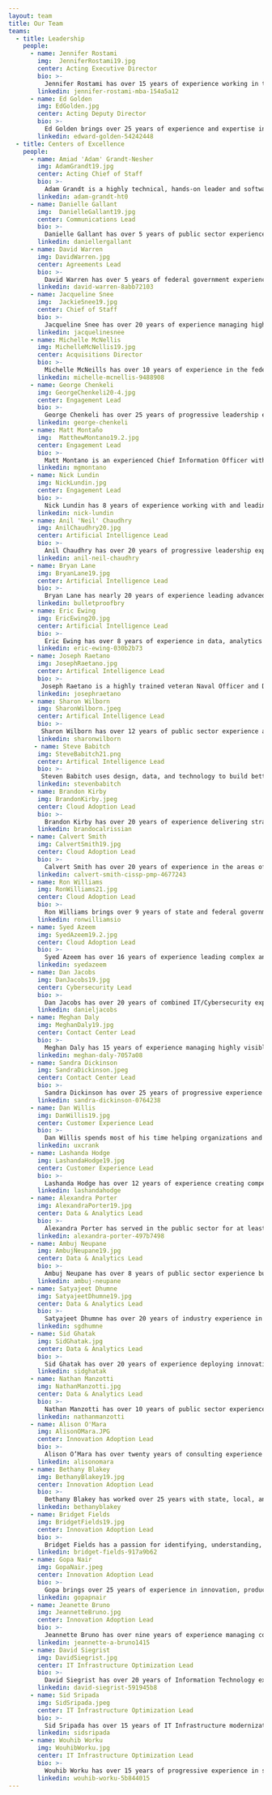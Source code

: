 ```yaml
---
layout: team
title: Our Team
teams:
  - title: Leadership
    people:
      - name: Jennifer Rostami
        img:  JenniferRostami19.jpg
        center: Acting Executive Director
        bio: >-
          Jennifer Rostami has over 15 years of experience working in the public and private sector with a background in finance and a specialization in transformation. She joined the Centers of Excellence in 2019 and spearheaded Agency Partnerships by helping to grow the reach of the CoE across the federal government. Currently serving as CoE Acting Director, Rostami is passionate about the CoE talent and mission of helping agencies modernize. Prior to joining GSA, Jennifer served as the Director of Finance and Operations at a marketing technology company, where she helped reduce costs, increase new revenue streams, and streamlined operations. Her previous experience also includes working as a management consultant in public sector and private sector Fortune 100 firms focused on improving operations, and managing and growing a $31M sales territory for a luxury goods manufacturer. While earning her M.B.A, Rostami founded a non-profit to help middle school kids learn about their dream careers and connect with professionals for mentoring. 
        linkedin: jennifer-rostami-mba-154a5a12
      - name: Ed Golden
        img: EdGolden.jpg
        center: Acting Deputy Director
        bio: >-
          Ed Golden brings over 25 years of experience and expertise in information technology (IT) consulting, program and project management, and government operations to his work at the Centers of Excellence.  As the CoE Acting Deputy Executive Director, Ed oversees the CoE engagement portfolio to assure delivery on our commitment to helping clients accelerate IT modernization and improve customer experience, while at the same time shaping identification of new partnership opportunities and driving CoE financial management toward full cost-recoverability.  Since joining the CoE, Golden has led our partnership with the Food and Drug Administration's Office of Information Management and Technology to drive organizational culture change and data center modernization, while concurrently supporting the CoE's Artificial Intelligence engagement with GSA's Information Technology Category (ITC).  Prior to his work at the CoE, Ed served as a Senior Manager with Deloitte Consulting LLP, where for seven years he led projects at the FDA’s Center for Drug Evaluation and Research (CDER) to implement, expand and operate components of CDER’s Informatics Platform for human drug review.  Before joining Deloitte, Ed spent 17 years at the U.S Department of Energy, where he served as a Program Manager for the Office of Corporate Information Systems, leading efforts to modernize the Department’s business information systems.    
        linkedin: edward-golden-54242448   
  - title: Centers of Excellence
    people:
      - name: Amiad 'Adam' Grandt-Nesher
        img: AdamGrandt19.jpg
        center: Acting Chief of Staff
        bio: >-
          Adam Grandt is a highly technical, hands-on leader and software architect with an agile skillset.  Grandt has a proven track record of effecting technological evolution to meet organizational needs. At the CoE Grandt leads the Cloud Adoption and Infrastructure Optimization Centers, while directing agency efforts to optimize IT infrastructure at an enterprise level. Grandt helps agencies plan lasting and resilient modernization efforts by introducing best practices in infrastructure architecture and systems development. Grandt’s projects have included the acquisition of modern mainframe hardware and the migration process of critical governmentwide applications.  Prior to joining the CoE, Grandt launched several financial technology companies and partnered with federal and local law enforcement agencies to build systems to reduce human trafficking and internet crimes against children. 
        linkedin: adam-grandt-ht0
      - name: Danielle Gallant
        img:  DanielleGallant19.jpg
        center: Communications Lead
        bio: >-
          Danielle Gallant has over 5 years of public sector experience supporting high visibility, government-wide programs. At the CoE, Gallant serves as a User Experience and Content Designer. Gallant manages the CoE website, supports UX strategy for other digital products, and supports digital communication initiatives.  Gallant engages with CoE experts and stakeholders to produce content and design that is innovative and meaningful. 
        linkedin: daniellergallant      
      - name: David Warren
        img: DavidWarren.jpg
        center: Agreements Lead
        bio: >-
          David Warren has over 5 years of federal government experience. As the CoE Agreement Lead, Warren coordinates with partner agencies as well as GSA stakeholder groups to move agreements through GSA Interagency Agreement review processes. Warren also serves as the business operations lead for CoE finances and is responsible for budget projections, billing, and project cost tracking. Warren previously served on 18F’s business operations team where he supported management of the Federalist program and conducted financial analysis across several 18F programs.
        linkedin: david-warren-8abb72103
      - name: Jacqueline Snee
        img:  JackieSnee19.jpg
        center: Chief of Staff
        bio: >-
          Jacqueline Snee has over 20 years of experience managing high level priorities inside and outside of government. Currently, Snee splits her time between working with the HUD site lead, CoE directors and HUD Stakeholders to identify, prioritize, plan, and implement HUD IT modernization initiatives and assisting with CoE program priorities. Previously, Snee was the Acting Chief of Staff with GSA’s Technology Transformation Service (TTS). Responsibilities included: working with stakeholders from across GSA to organize and execute key strategic priorities, partnerships, and initiatives for TTS.
        linkedin: jacquelinesnee
      - name: Michelle McNellis
        img: MichelleMcNellis19.jpg
        center: Acquisitions Director 
        bio: >-
          Michelle McNeills has over 10 years of experience in the federal government. As the CoE Acquisition Lead, McNellis ensures that CoE procurement packages are compliant with Federal Acquisition Regulations and innovative in their acquisition approach. Prior to joining CoE, McNellis served as the Director of Acquisitions at TTS Solutions. McNellis led the very first procurements awarded by TTS and 18F including the TTS Bug Bounty program. McNellis has also served as an acquisition subject matter expert for GSA’s Public Buildings Service in GSA and the U.S. Coast Guard. 
        linkedin: michelle-mcnellis-9488908
      - name: George Chenkeli
        img: GeorgeChenkeli20-4.jpg
        center: Engagement Lead
        bio: >-
          George Chenkeli has over 25 years of progressive leadership experience in IT delivery, operations, and program management in private and public sectors. Additionally, Chenkeli has served as an Agile Coach at various agencies and currently serves as a member of the GAO Agile Experts Group. Currently, as the CoE Site Lead at the U.S. Department of Housing and Urban Development (HUD), Chenkeli is responsible for the executive stakeholder engagement and leads a cross-functional team of digital transformation specialists with expertise in human centered design, data analytics, cloud architecture, inter-agency agreements and procurement of multi-year contracts valued over $200M.
        linkedin: george-chenkeli  
      - name: Matt Montaño
        img:  MatthewMontano19.2.jpg
        center: Engagement Lead
        bio: >-
          Matt Montano is an experienced Chief Information Officer with 20 years of experience providing technical services and solutions, improving services through innovation and leading diverse teams through change. At the CoE, Montano works with Agency Secretaries, executives and staff to kick start modernization, introduce modern problem-solving methods and establish a culture of continuous improvement. Montano has overseen $30M in infrastructure, cybersecurity modernization improvements at HUD and OPM.
        linkedin: mgmontano
      - name: Nick Lundin
        img: NickLundin.jpg
        center: Engagement Lead
        bio: >-
          Nick Lundin has 8 years of experience working with and leading teams within the DoD.  At the CoE, Nick provides software product management expertise to partner agencies by helping their teams better understand and manage stakeholders, key product metrics, and external measures of effectiveness to identify growth opportunities and iterate from customer feedback.  Prior to joining, Nick worked with the Air Force’s Kessel Run, helping them scale their software development teams and practices as well as accelerate product market fit and user adoption.
        linkedin: nick-lundin        
      - name: Anil 'Neil' Chaudhry
        img: AnilChaudhry20.jpg
        center: Artificial Intelligence Lead
        bio: >-
          Anil Chaudhry has over 20 years of progressive leadership experience in technology delivery, operations, and program management in the defense, intelligence, and national security sectors. At the Artificial Intelligence CoE, Chaudhry advises federal agencies on establishing mature data governance and management practices, developing innovative approaches for leveraging data as a strategic asset, and laying the foundation for advancing data discovery, access, and use through artificial intelligence and machine learning. Prior to joining the CoE, Chaudhry served in critical leadership positions within US Customs and Border Protection and as a Presidential Management Fellow (PMF) at the Defense Business Transformation Agency. Chaudhry served as an enlisted soldier in the U.S. Army Chemical Corps and as a commissioned officer in the U.S. Army Transportation Corps. Chaudhry was one of three DHS employees selected to attend the National War College in 2016 as part of the DHS Senior Succession Management Program.
        linkedin: anil-neil-chaudhry
      - name: Bryan Lane
        img: BryanLane19.jpg  
        center: Artificial Intelligence Lead
        bio: >-
          Bryan Lane has nearly 20 years of experience leading advanced analytics and technology initiatives. As a leader within the Data and Analytics CoE and co-creator of the Artificial Intelligence CoE, Lane advises federal agencies on establishing mature data governance and management practices, developing innovative approaches for leveraging data as a strategic asset, and laying the foundation for transforming government through AI-powered applications. Currently, Lane is the GSA CoE Lead with the DoD Joint AI Center and is acting as the Mission Chief for the JAIC's Business Process Transformation initiatives. Prior to joining the CoE, Lane was a product manager for a commercial geospatial software company, conducted technology evaluations for intelligence automation and AI systems, and assisted in managing a $750M rapid acquisition portfolio.
        linkedin: bulletproofbry
      - name: Eric Ewing
        img: EricEwing20.jpg  
        center: Artificial Intelligence Lead
        bio: >-
          Eric Ewing has over 8 years of experience in data, analytics and artificial intelligence initiatives.  Eric has served as a senior advisor to multiple federal Chief Data Officers, providing leadership, guidance, and expertise into enterprise modernization initiatives. With the CoE, Ewing consolidates and organizes long and short term strategy for data and AI while leading initiatives for the management of data as a strategic asset. Prior to joining the CoE, Eric was a data scientist and senior consultant leading key analytics programs, AI research and development, and IT supply chain security initiatives with both private and public sector partners.
        linkedin: eric-ewing-030b2b73 
      - name: Joseph Raetano        
        img: JosephRaetano.jpg
        center: Artifical Intelligence Lead
        bio: >-
         Joseph Raetano is a highly trained veteran Naval Officer and Department of Energy researcher with research and development (R&D) innovation experience. Raetano has been consistently selected and trusted throughout his career to develop successful special technical programs. He has over 3 years of experience developing new programs in Artificial Intelligence/Machine Learning and over 15 years of offensive and defensive cyberspace R&D testing and operations experience. His skills have been utilized in concept development that set cyber vision, strategy, and implementation at the national and service level. He also has over 10 years of Explosive Ordnance Disposal experience. Raetano’s career is supported by a MS Computer Science and Ph.D. candidacy in Computer Science focusing on Edge Artificial Intelligence. 
        linkedin: josephraetano
      - name: Sharon Wilborn        
        img: SharonWilborn.jpeg
        center: Artifical Intelligence Lead
        bio: >-
         Sharon Wilborn has over 12 years of public sector experience and expertise in Federal HR staffing and consulting.  Wilborn joined the Centers of Excellence through a Presidential Management Council (PMC) Interagency Rotation.  Sharon’s home agency is the Office of Personnel Management (OPM) where she consults with federal agencies on their use of USA Hire online assessments.  Prior to this role, she was the San Francisco Branch Manager for OPM's Staff Acquisition office. In both roles, Wilborn has provided HR consulting services to agencies across the country. One of her notable achievements was managing the first interagency detail cadre to assist with cybersecurity hiring. This included staffing specialists from six different agencies who participated in virtual details from across the country.  
        linkedin: sharonwilborn
       - name: Steve Babitch        
        img: SteveBabitch21.png
        center: Artifical Intelligence Lead
        bio: >-
         Steven Babitch uses design, data, and technology to build better products and policy. He is focused on helping federal agencies invest in and use AI to achieve their missions. In 2015, Babitch was a Presidential Innovation Fellow at the Federal Bureau of Investigation where he worked on the information sharing challenge between industry and government, resulting in new models of information sharing and the mitigation of threats to national security.  Babitch was awarded for Exceptional Service in the Public Interest by FBI Director Christopher Wray. In 2015, Steve founded his own consultancy where he focused on emerging market ventures, entrepreneurship, and climate change. Previously, Babitch worked for design strategy consultancies, with a focus on health care, technology, consumer goods, and civic tech. He also helped the Mayo Clinic develop their wellness and telemedicine strategies and establish their Center for Innovation.
        linkedin: stevenbabitch
      - name: Brandon Kirby
        img: BrandonKirby.jpeg
        center: Cloud Adoption Lead
        bio: >-
          Brandon Kirby has over 20 years of experience delivering strategy, software, and technology guidance to private and public sector clients.  As a consultant, Kirby worked with numerous Fortune 50 clients.  As an 18F strategist he served 12 government agencies.  He has also worked for mid-sized product companies and founded streaming media and mobile game startups. Kirby is a generalist who enjoys using his experience in software development, agile practices, strategy, and product management to help partners find the right path to achieve their goals.
        linkedin: brandocalrissian
      - name: Calvert Smith
        img: CalvertSmith19.jpg
        center: Cloud Adoption Lead
        bio: >-
          Calvert Smith has over 20 years of experience in the areas of tech innovation, cloud computing, application development, website management, business intelligence, project management, and vendor/contract management. At the CoE, Smith assists in IT modernization Cloud Adoption efforts with agencies across the federal government. His projects include analyzing current systems and applications to provide recommendations for planning cloud migration; and implementing cloud governance models incorporating best practices from both government and commercial areas that allow strategic oversight of cloud programs. Smith has recently been awarded the Discovery and Innovation in Government IT Award for Open Data Initiatives within the public sector.
        linkedin: calvert-smith-cissp-pmp-4677243     
      - name: Ron Williams
        img: RonWilliams21.jpg
        center: Cloud Adoption Lead
        bio: >-
          Ron Williams brings over 9 years of state and federal government experience to his role as Cloud Adoption Lead. Williams supports federal agencies with adoption of modern cloud native DevOps and Security practices. Williams helps partners identify and overcome challenges faced when transitioning to cloud services. Previously, Williams served as the Deputy Director for Cloud.gov, and the Director of IT for USDA Communications working on USDA.gov, ChooseMyPlate.gov, Farmers.gov, other public facing websites. As an open-source advocate, Ron focuses on deploying disruptive technologies within public sector institutions to improve services provided to the general public.
        linkedin: ronwilliamsio
      - name: Syed Azeem
        img: SyedAzeem19.2.jpg
        center: Cloud Adoption Lead
        bio: >-
          Syed Azeem has over 16 years of experience leading complex and highly-visible IT modernization projects across the federal government and the private sector. With the CoE, Azeem leads Cloud Adoption efforts within agencies across the federal government by developing cloud migration roadmaps and timelines and implementing cloud governance models. With partnerships at the Department of Housing and Urban Development (HUD), Azeem assisted in digitizing manual and paper-based forms into adaptive online forms with digital workflows, electronic signatures and intelligent data extraction.
        linkedin: syedazeem
      - name: Dan Jacobs
        img: DanJacobs19.jpg
        center: Cybersecurity Lead
        bio: >-
          Dan Jacobs has over 20 years of combined IT/Cybersecurity experience and IT service management. At the CoE Jacobs supports cyber and information security modernization through accelerated adoption of enterprise-wide security processes and technologies. Jacobs shares a wealth of experience with as many cross-government initiatives as possible. Whether co-chairing the Small and Micro Agency CISO Council, supporting the Federal CIO Council’s Zero Trust Working Group, helping to create the Federal CISO Handbook, or participating in whole-of-government cyber policy, Jacobs is constantly looking to evolve cyber defense capabilities.
        linkedin: danieljacobs      
      - name: Meghan Daly
        img: MeghanDaly19.jpg
        center: Contact Center Lead
        bio: >-
          Meghan Daly has 15 years of experience managing highly visible projects in the federal government, with 10 years at GSA. With the CoE, focused on Contact Centers and Customer Experience, Daly’s projects include strategizing with senior leaders to identify clear key priorities and opportunities to modernize IT, performing research on available intelligent systems solutions to enable robotic process automation (RPA), artificial intelligence (AI) and other intelligent systems, and overseeing IT modernization projects at the United States Departments of Agriculture (USDA) and Housing and Urban Development (HUD). Daly has led IT Modernization projects and initiatives valued at $80M at three federal agencies.  
        linkedin: meghan-daly-7057a08
      - name: Sandra Dickinson
        img: SandraDickinson.jpeg
        center: Contact Center Lead
        bio: >-
          Sandra Dickinson has over 25 years of progressive experience in the contact center/operations field including over 17 years of corporate-level responsibilities. With the CoE, Dickinson leads team efforts to modernize contact centers at partner agencies, including the implementation phases for OneUSDA Contact Center. Dickinson engages with partner agency stakeholders and collaborate to determine best practices for contact center infrastructure, staffing, and technology implementation.
        linkedin: sandra-dickinson-0764238
      - name: Dan Willis
        img: DanWillis19.jpg
        center: Customer Experience Lead
        bio: >-
          Dan Willis spends most of his time helping organizations and their leaders define and address the critical needs of their most important customers. Willis has provided leadership and innovative solutions in the government, commercial, and nonprofit sectors. Willis is an expert in design, design management, DesignOps, user-centered product development, user research, and facilitation. Willis has given talks and run workshops at local, national, and international conferences including South by Southwest, UX Australia, and EuroIA. Willis is the co-author and illustrator of Designing the Conversation: Techniques for Successful Facilitation (New Riders, 2013). 
        linkedin: uxcrank
      - name: Lashanda Hodge
        img: LashandaHodge19.jpg
        center: Customer Experience Lead
        bio: >-
          Lashanda Hodge has over 12 years of experience creating compelling experiences in a variety of industries for customers and employees. Hodge guides organizations to solutions using a holistic and human-centered approach, infusing user insights and creativity.  With the CoE, Hodge works with the Joint Artificial Intelligence Agency (JAIC) to establish a customer experience baseline that can be tested and improved as JAIC matures.  Hodge is also helping to modernize business processes to ensure an effective customer experience throughout the customer lifecycle at JAIC.  
        linkedin: lashandahodge    
      - name: Alexandra Porter
        img: AlexandraPorter19.jpg
        center: Data & Analytics Lead
        bio: >-
          Alexandra Porter has served in the public sector for at least 8 years, working with various government agencies. At the Data and Analytics Center with the Centers of Excellence, she enhances data maturity across the federal government through the development of a strong, tailored data strategy. Alexandra has also conducted assessments of the Office of Personnel Management data environment, addressed gaps and provided recommendations for improvements and enhancement opportunities.
        linkedin: alexandra-porter-497b7498
      - name: Ambuj Neupane
        img: AmbujNeupane19.jpg
        center: Data & Analytics Lead
        bio: >-
          Ambuj Neupane has over 8 years of public sector experience building organizational capacity and managing modernization projects, most recently with the U.S. Small Business Administration. As part of the Data and Analytics CoE, Neupane’s responsibilities include advising partner agencies on best practices for data governance and lifecycle data management as well as managing technical deliverables to advance data-driven decision making. Neupane currently partners with the Office of Personnel Management (OPM) and the U.S. Department of Housing and Urban Development (HUD). 
        linkedin: ambuj-neupane
      - name: Satyajeet Dhumne
        img: SatyajeetDhumne19.jpg
        center: Data & Analytics Lead
        bio: >-
          Satyajeet Dhumne has over 20 years of industry experience in Business Intelligence, Analytics, and Data Management. In his previous roles at Fannie Mae, Verizon, Deloitte and Sprint/Nextel Dhumne transformed organizational capabilities enabling data driven decision making and maturing analytics practices. As a CoE Data and Analytics Director he has led a large-scale implementation for the U.S. Department of Agriculture, building Data Visualization capabilities and Analytics capacity. He also led the development of Data and Analytics strategy and implementation plan for the Consumer Product Safety Commision. Currently Dhumne is leading a large-scale implementation for Housing and Urban Development where he is responsible for building Data Visualization, Advanced Analytics, and Office of the Chief Data Officer capabilities. Satyajeet specializes in Data and Analytics Strategy, Technology Portfolio Management, Data Management and Technical Program Management. 
        linkedin: sgdhumne
      - name: Sid Ghatak
        img: SidGhatak.jpg
        center: Data & Analytics Lead
        bio: >-
          Sid Ghatak has over 20 years of experience deploying innovative, large-scale, mission critical data and analytics solutions for Fortune 500 firms and public organizations.  Ghatak’s unique ability to understand the needs of users and design and deploy solutions that exceed their expectations has earned him numerous industry awards. A completely self-taught technologist, Ghatak has developed the leading Investment Banking analysis application in the world, authored the data strategy for an autonomous vehicle company, and designed and deployed data and analytics solutions for the leading companies in the defense, manufacturing, pharmaceutical, media, entertainment, and financial services industries.  A serial entrepreneur, Sid has launched 3 successful companies. Ghatak is also a highly sought after public speaker and authored and delivered the Masters Program in Business Intelligence for Villanova University as well as written 45 courses on Data, Analytics, Artificial Intelligence, Data Strategy, and Shared Services.
        linkedin: sidghatak               
      - name: Nathan Manzotti
        img: NathanManzotti.jpg  
        center: Data & Analytics Lead
        bio: >-
          Nathan Manzotti has over 10 years of public sector experience. Manzotti has a proven track record of breaking down organizational silos, using digital solutions to reduce manual workloads, and enabling better data driven decision making. Prior to joining CoE Manzotti’s worked with the U.S. Customs and Border Protection modernizing legacy reporting systems and overseeing feature development on systems used by the Office of Field Operations for official statistical reporting. As part of the Data & Analytics CoE Nathan will work closely with partner agencies to improve data lifecycle management and data governance best practices.        
        linkedin: nathanmanzotti   
      - name: Alison O'Mara
        img: AlisonOMara.JPG
        center: Innovation Adoption Lead
        bio: >-
          Alison O’Mara has over twenty years of consulting experience supporting federal agencies including the Department of State and Department of Homeland Security. O’Mara has proven expertise integrating people, process, and technology to drive maximum outcomes for her clients. Her experience ranges from conducting organizational transitions and process assessments to designing and deploying digital transformation and supply chain management solutions that optimize mission operations and drive multi-millions of dollars in cost savings. Having a certification in Organizational Change Management, Ms. O’Mara understands that transparent and proactive communication is key to navigating the change journey. Her approach is centered upon partnering with her clients to deliver tailored solutions that will meet their needs and drive the organization forward, with a continued focus on tangible metrics and measurement along the way. O’Mara holds additional certifications in Project Management, Agile Scrum, and Lean Management as well as an active Top Secret clearance.  
        linkedin: alisonomara  
      - name: Bethany Blakey
        img: BethanyBlakey19.jpg
        center: Innovation Adoption Lead
        bio: >-
          Bethany Blakey has worked over 25 years with state, local, and federal governments, instituting intrapreneurial practices with leaders and surge teams to modernize management, improve programs and services, and transform government programs. As the Chief Modernization Strategist, Blakey leads the human aspect of modernization by leveraging her unique talent model that helps employees, managers, and leaders maximize their best role in driving transformation. Blakey’s multi-faceted service catalog includes evidence-based capability-building and culture-shifting interventions. From Governing Magazine’s Best Practices list during her local government days to the Harvard Ash Center Top 25 Innovations in Government list during her federal government days, Blakey is recognized for creative problem-solving that engages the talents and motivations of citizens and its supporting workforce.  
        linkedin: bethanyblakey  
      - name: Bridget Fields
        img: BridgetFields19.jpg
        center: Innovation Adoption Lead        
        bio: >-
          Bridget Fields has a passion for identifying, understanding, and developing solutions to challenges facing a variety of users, including those unique to the civil service. Bringing over eight years of public sector experience to her role as an Innovation Adoption Lead, Fields supports federal agencies with their IT modernization efforts. She is driven to help teams achieve their organizational and professional missions by adopting the principles, products, and practices that have proven to be successful - as well as those that will be influential in the future. Fields recieved the Special Act Award in 2018.  
        linkedin: bridget-fields-917a9b62
      - name: Gopa Nair
        img: GopaNair.jpeg
        center: Innovation Adoption Lead
        bio: >-
          Gopa brings over 25 years of experience in innovation, product management, change management, automation, and digital transformation. Nair is skilled at leveraging technical and operational capabilities to re-engineer, re-invent and optimize processes to yield the highest efficiencies and cost benefits. Nair is a change agent and transformation leader who understands the unmet needs of the customer and employees and utilizes tools of design thinking, agile, and lean methodology to create the desired organizational transformation. Before joining GSA, he held various roles at Capital One which gave him strong expertise in product management, leadership, employee culture, and process improvements. Gopa shares his expertise by providing entrepreneurship training to small businesses through a local non-profit. Gopa also loves to speak about Innovation, Change Management and Organizational Transformation. 
        linkedin: gopapnair          
      - name: Jeanette Bruno
        img: JeannetteBruno.jpg
        center: Innovation Adoption Lead
        bio: >-
          Jeannette Bruno has over nine years of experience managing complex projects, conducting program evaluations, and supporting change management initiatives in the public and non-profit sectors. As Director of Projects at the City of Philadelphia, she led process improvement, change management, and digital transformation projects to promote efficiency in government. She managed a team responsible for building a universal benefits portal and partnered with an agency to implement new program metrics. Bruno is passionate about centering change at the intersection of people, process, and technology. She is a skilled relationship manager with a track record of building trust with key stakeholders to achieve project goals. As a qualitative researcher, Bruno managed evaluations for the Wallace Foundation, the Boys and Girls Clubs of America, the Wharton School, and Fabretto Children’s Foundation. She is a graduate of Next Generation Consulting’s 2018 Futurist cohort and embeds the principles of strategic foresight into her work.
        linkedin: jeannette-a-bruno1415            
      - name: David Siegrist
        img: DavidSiegrist.jpg
        center: IT Infrastructure Optimization Lead        
        bio: >-
          David Siegrist has over 20 years of Information Technology experience. Prior to joining CoE, Siegrist worked at the Department of Veterans Affairs (VA) providing telecommunications, cloud computing, data center modernization, and cyber security expertise. Siegrist served as a Senior Subject Matter Expert to the Deputy Assistant Secretary for Veterans Affairs on cloud modernization and cyber security.  He was the National Capital Area Service Line Director supporting Washington D.C headquarters including the White House / VA National Contact Center of Excellence and Disaster Recovery Data Centers. Siegrist served as a Senior Solutions Architect and Program Manager for the VA Enterprise Infrastructure Solutions Office.  Siegrist also worked at the Department of State as a Senior Network Engineer/ Security and Telecommunications Engineer supporting the Diplomatic Mission and National Security initiatives.  Siegrist is an Army Veteran who served with the 2-43rd Air Defense Artillery Brigade Providing tactical frontline support. 
        linkedin: david-siegrist-591945b8        
      - name: Sid Sripada
        img: SidSripada.jpeg
        center: IT Infrastructure Optimization Lead
        bio: >-
          Sid Sripada has over 15 years of IT Infrastructure modernization experience in both federal government and private industries. Sripada has a successful track record of engaging various agencies in infrastructure optimization, automation and DevSecOps implementation. Sripada’s leadership and hands-on experience builds fast and efficient enterprise wide solutions to modern Agile initiatives. Sripada’s most recent engagement prior to joining CoE included building out scalable public facing infrastructure in support of first ever internet based US 2020 Census.
        linkedin: sidsripada
      - name: Wouhib Worku
        img: WouhibWorku.jpg
        center: IT Infrastructure Optimization Lead
        bio: >-
          Wouhib Worku has over 15 years of progressive experience in supporting and leading IT transformation. Worku works to implement projects that help organizations realize the benefits of adopting DevSecOps, application security, and agile principles. At the Infrastructure Optimization CoE, Worku plays a critical role in helping agencies across the federal government optimize their infrastructure and IT services by leveraging industry best practices in system architecture, system development, security, and agile practices to build highly resilient enterprise solutions.
        linkedin: wouhib-worku-5b844015      
---
```

